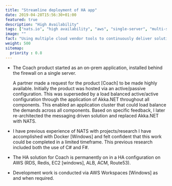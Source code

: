 ```yaml
---
title: "Streamline deployment of HA app"
date: 2019-04-28T15:56:30+01:00
featured: true
description: "High Availability"
tags: ["nats.io", "high availability", "aws", "single-server", "multi-server", "CI/CD"]
image: ""
fact: "Using multiple cloud vendor tools to continuously deliver solution"
weight: 500
sitemap:
  priority : 0.8
---
```


- The Coach product started as an on-prem application, installed behind the firewall on a single server.  

    A partner made a request for the product [Coach] to be made highly available.  Initially the product was hosted via an active/passive configuration.  This was superseded by a load balanced active/active configuration through the application of Akka.NET throughout all components. This enabled an application cluster that could load balance the demands across all components.  Based on specific feedback, I later re-architected the messaging driven solution and replaced Akka.NET with NATS.  

- I have previous experience of NATS with projects/research I have accomplished with Docker [Windows] and felt confident that this work could be completed in a limited timeframe.  This previous research included both the use of C# and F#.  
- The HA solution for Coach is permanently on in a HA configuration on AWS (RDS, Redis, EC2 [windows], ALB, ACM, Route53).  
- Development work is conducted via AWS Workspaces [Windows] as and when required.
